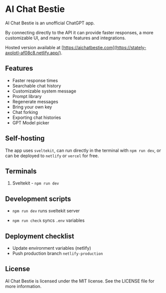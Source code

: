 # AI Chat Bestie

AI Chat Bestie is an unofficial ChatGPT app.

By connecting directly to the API it can provide faster responses, a more customizable UI, and many more features and integrations.

Hosted version available at [https://aichatbestie.com](https://stately-axolotl-af08c8.netlify.app/).

## Features

- Faster response times
- Searchable chat history
- Customizable system message
- Prompt library
- Regenerate messages
- Bring your own key
- Chat forking
- Exporting chat histories
- GPT Model picker

## Self-hosting

The app uses `sveltekit`, can run directly in the terminal with `npm run dev`, or can be deployed to `netlify` or `vercel` for free.

## Terminals

1. Sveltekit - `npm run dev`

## Development scripts

- `npm run dev` runs sveltekit server

- `npm run check` syncs `.env` variables

## Deployment checklist

- Update environment variables (netlify)
- Push production branch `netlify-production`

## License

AI Chat Bestie is licensed under the MIT license. See the LICENSE file for more information.
